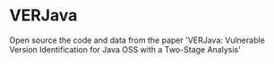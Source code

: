 # VERJava
Open source the code and data from the paper 'VERJava: Vulnerable Version Identification for Java OSS with a Two-Stage Analysis'
